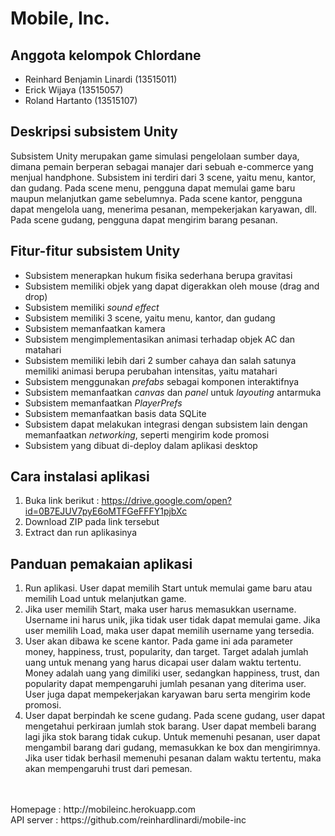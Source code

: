 # Mobile, Inc.

## Anggota kelompok Chlordane
- Reinhard Benjamin Linardi (13515011)
- Erick Wijaya (13515057)
- Roland Hartanto (13515107)

## Deskripsi subsistem Unity

Subsistem Unity merupakan game simulasi pengelolaan sumber daya, dimana pemain berperan sebagai manajer dari sebuah e-commerce yang menjual handphone. Subsistem ini terdiri dari 3 scene, yaitu menu, kantor, dan gudang. Pada  scene menu, pengguna dapat memulai game baru maupun melanjutkan game sebelumnya. Pada scene kantor, pengguna dapat mengelola uang, menerima pesanan, mempekerjakan karyawan, dll. Pada scene gudang, pengguna dapat mengirim barang pesanan.

## Fitur-fitur subsistem Unity

- Subsistem menerapkan hukum fisika sederhana berupa gravitasi
- Subsistem memiliki objek yang dapat digerakkan oleh mouse (drag and drop)
- Subsistem memiliki *sound effect*
- Subsistem memiliki 3 scene, yaitu menu, kantor, dan gudang
- Subsistem memanfaatkan kamera
- Subsistem mengimplementasikan animasi terhadap objek AC dan matahari
- Subsistem memiliki lebih dari 2 sumber cahaya dan salah satunya memiliki animasi berupa perubahan intensitas, yaitu matahari
- Subsistem menggunakan *prefabs* sebagai komponen interaktifnya
- Subsistem memanfaatkan *canvas* dan *panel* untuk *layouting* antarmuka
- Subsistem memanfaatkan *PlayerPrefs*
- Subsistem memanfaatkan basis data SQLite
- Subsistem dapat melakukan integrasi dengan subsistem lain dengan memanfaatkan *networking*, seperti mengirim kode promosi
- Subsistem yang dibuat di-deploy dalam aplikasi desktop

## Cara instalasi aplikasi

1. Buka link berikut :
https://drive.google.com/open?id=0B7EJUV7pyE6oMTFGeFFFY1pjbXc
2. Download ZIP pada link tersebut
3. Extract dan run aplikasinya

## Panduan pemakaian aplikasi

1. Run aplikasi. User dapat memilih Start untuk memulai game baru atau memilih Load untuk melanjutkan game.
2. Jika user memilih Start, maka user harus memasukkan username. Username ini harus unik, jika tidak user tidak dapat memulai game. Jika user memilih Load, maka user dapat memilih username yang tersedia.
3. User akan dibawa ke scene kantor. Pada game ini ada parameter money, happiness, trust, popularity, dan target. Target adalah jumlah uang untuk menang yang harus dicapai user dalam waktu tertentu. Money adalah uang yang dimiliki user, sedangkan happiness, trust, dan popularity dapat mempengaruhi jumlah pesanan yang diterima user. User juga dapat mempekerjakan karyawan baru serta mengirim kode promosi.
4. User dapat berpindah ke scene gudang. Pada scene gudang, user dapat mengetahui perkiraan jumlah stok barang. User dapat membeli barang lagi jika stok barang tidak cukup. Untuk memenuhi pesanan, user dapat mengambil barang dari gudang, memasukkan ke box dan mengirimnya. Jika user tidak berhasil memenuhi pesanan dalam waktu tertentu, maka akan mempengaruhi trust dari pemesan.
    
<br />
<br />Homepage : http://mobileinc.herokuapp.com
<br />API server : https://github.com/reinhardlinardi/mobile-inc







